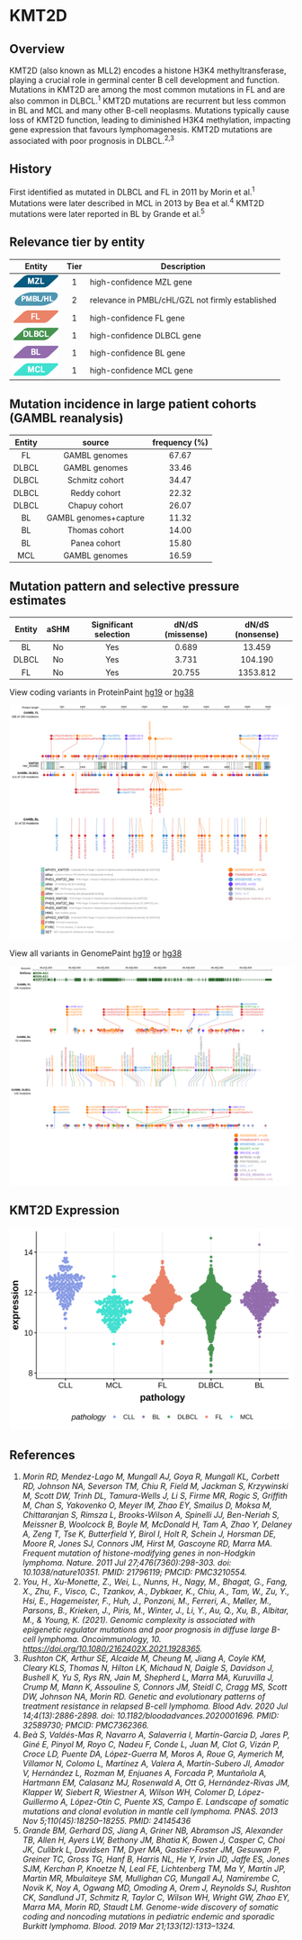 # KMT2D
## Overview
KMT2D (also known as MLL2) encodes a histone H3K4 methyltransferase, playing a crucial role in germinal center B cell development and function. Mutations in KMT2D are among the most common mutations in FL and are also common in DLBCL.<sup>1</sup> KMT2D mutations are recurrent but less common in BL and MCL and many other B-cell neoplasms. Mutations typically cause loss of KMT2D function, leading to diminished H3K4 methylation, impacting gene expression that favours lymphomagenesis. KMT2D mutations are associated with poor prognosis in DLBCL.<sup>2,3</sup>

## History
First identified as mutated in DLBCL and FL in 2011 by Morin et al.<sup>1</sup>
Mutations were later described in MCL in 2013 by Bea et al.<sup>4</sup> KMT2D mutations were later reported in BL by Grande et al.<sup>5</sup>

## Relevance tier by entity

|Entity|Tier|Description               |
|:------:|:----:|--------------------------|
|![MZL](images/icons/MZL_tier1.png)|1|high-confidence MZL gene|
|![PMBL](images/icons/PMBL_tier2.png)|2|relevance in PMBL/cHL/GZL not firmly established|
|![FL](images/icons/FL_tier1.png)    |1   |high-confidence FL gene   |
|![DLBCL](images/icons/DLBCL_tier1.png) |1   |high-confidence DLBCL gene|
|![BL](images/icons/BL_tier1.png)    |1   |high-confidence BL gene   |
|![MCL](images/icons/MCL_tier1.png)   |1   |high-confidence MCL gene  |

## Mutation incidence in large patient cohorts (GAMBL reanalysis)

|Entity|source               |frequency (%)|
|:------:|:---------------------:|:-------------:|
|FL    |GAMBL genomes        |67.67        |
|DLBCL |GAMBL genomes        |33.46        |
|DLBCL |Schmitz cohort       |34.47        |
|DLBCL |Reddy cohort         |22.32        |
|DLBCL |Chapuy cohort        |26.07        |
|BL    |GAMBL genomes+capture|11.32        |
|BL    |Thomas cohort        |14.00        |
|BL    |Panea cohort         |15.80        |
|MCL   |GAMBL genomes        |16.59        |

## Mutation pattern and selective pressure estimates

|Entity|aSHM|Significant selection|dN/dS (missense)|dN/dS (nonsense)|
|:------:|:----:|:---------------------:|:----------------:|:----------------:|
|BL    |No  |Yes                  | 0.689          |  13.459        |
|DLBCL |No  |Yes                  | 3.731          | 104.190        |
|FL    |No  |Yes                  |20.755          |1353.812        |

View coding variants in ProteinPaint [hg19](https://morinlab.github.io/LLMPP/GAMBL/KMT2D_protein.html)  or [hg38](https://morinlab.github.io/LLMPP/GAMBL/KMT2D_protein_hg38.html)

![image](images/proteinpaint/KMT2D_NM_003482.svg)

View all variants in GenomePaint [hg19](https://morinlab.github.io/LLMPP/GAMBL/KMT2D.html)  or [hg38](https://morinlab.github.io/LLMPP/GAMBL/KMT2D_hg38.html)

![image](images/proteinpaint/KMT2D.svg)

## KMT2D Expression
![image](images/gene_expression/KMT2D_by_pathology.svg)

## References
1. *Morin RD, Mendez-Lago M, Mungall AJ, Goya R, Mungall KL, Corbett RD, Johnson NA, Severson TM, Chiu R, Field M, Jackman S, Krzywinski M, Scott DW, Trinh DL, Tamura-Wells J, Li S, Firme MR, Rogic S, Griffith M, Chan S, Yakovenko O, Meyer IM, Zhao EY, Smailus D, Moksa M, Chittaranjan S, Rimsza L, Brooks-Wilson A, Spinelli JJ, Ben-Neriah S, Meissner B, Woolcock B, Boyle M, McDonald H, Tam A, Zhao Y, Delaney A, Zeng T, Tse K, Butterfield Y, Birol I, Holt R, Schein J, Horsman DE, Moore R, Jones SJ, Connors JM, Hirst M, Gascoyne RD, Marra MA. Frequent mutation of histone-modifying genes in non-Hodgkin lymphoma. Nature. 2011 Jul 27;476(7360):298-303. doi: 10.1038/nature10351. PMID: 21796119; PMCID: PMC3210554.*
2. *You, H., Xu-Monette, Z., Wei, L., Nunns, H., Nagy, M., Bhagat, G., Fang, X., Zhu, F., Visco, C., Tzankov, A., Dybkaer, K., Chiu, A., Tam, W., Zu, Y., Hsi, E., Hagemeister, F., Huh, J., Ponzoni, M., Ferreri, A., Møller, M., Parsons, B., Krieken, J., Piris, M., Winter, J., Li, Y., Au, Q., Xu, B., Albitar, M., & Young, K. (2021). Genomic complexity is associated with epigenetic regulator mutations and poor prognosis in diffuse large B-cell lymphoma. Oncoimmunology, 10. https://doi.org/10.1080/2162402X.2021.1928365.*
3. *Rushton CK, Arthur SE, Alcaide M, Cheung M, Jiang A, Coyle KM, Cleary KLS, Thomas N, Hilton LK, Michaud N, Daigle S, Davidson J, Bushell K, Yu S, Rys RN, Jain M, Shepherd L, Marra MA, Kuruvilla J, Crump M, Mann K, Assouline S, Connors JM, Steidl C, Cragg MS, Scott DW, Johnson NA, Morin RD. Genetic and evolutionary patterns of treatment resistance in relapsed B-cell lymphoma. Blood Adv. 2020 Jul 14;4(13):2886-2898. doi: 10.1182/bloodadvances.2020001696. PMID: 32589730; PMCID: PMC7362366.*
4. *Beà S, Valdés-Mas R, Navarro A, Salaverria I, Martín-Garcia D, Jares P, Giné E, Pinyol M, Royo C, Nadeu F, Conde L, Juan M, Clot G, Vizán P, Croce LD, Puente DA, López-Guerra M, Moros A, Roue G, Aymerich M, Villamor N, Colomo L, Martínez A, Valera A, Martín-Subero JI, Amador V, Hernández L, Rozman M, Enjuanes A, Forcada P, Muntañola A, Hartmann EM, Calasanz MJ, Rosenwald A, Ott G, Hernández-Rivas JM, Klapper W, Siebert R, Wiestner A, Wilson WH, Colomer D, López-Guillermo A, López-Otín C, Puente XS, Campo E. Landscape of somatic mutations and clonal evolution in mantle cell lymphoma. PNAS. 2013 Nov 5;110(45):18250–18255. PMID: 24145436*
5. *Grande BM, Gerhard DS, Jiang A, Griner NB, Abramson JS, Alexander TB, Allen H, Ayers LW, Bethony JM, Bhatia K, Bowen J, Casper C, Choi JK, Culibrk L, Davidsen TM, Dyer MA, Gastier-Foster JM, Gesuwan P, Greiner TC, Gross TG, Hanf B, Harris NL, He Y, Irvin JD, Jaffe ES, Jones SJM, Kerchan P, Knoetze N, Leal FE, Lichtenberg TM, Ma Y, Martin JP, Martin MR, Mbulaiteye SM, Mullighan CG, Mungall AJ, Namirembe C, Novik K, Noy A, Ogwang MD, Omoding A, Orem J, Reynolds SJ, Rushton CK, Sandlund JT, Schmitz R, Taylor C, Wilson WH, Wright GW, Zhao EY, Marra MA, Morin RD, Staudt LM. Genome-wide discovery of somatic coding and noncoding mutations in pediatric endemic and sporadic Burkitt lymphoma. Blood. 2019 Mar 21;133(12):1313–1324.* 


<!-- ORIGIN: morinFrequentMutationHistonemodifying2011 -->
<!-- FL: morinFrequentMutationHistonemodifying2011 -->
<!-- BL: grandeGenomewideDiscoverySomatic2019 -->
<!-- BL: grandeGenomewideDiscoverySomatic2019 -->
<!-- DLBCL: morinFrequentMutationHistonemodifying2011 -->
<!-- MCL: beaLandscapeSomaticMutations2013 -->
<!-- MZL: rossiCodingGenomeSplenic2012c -->

